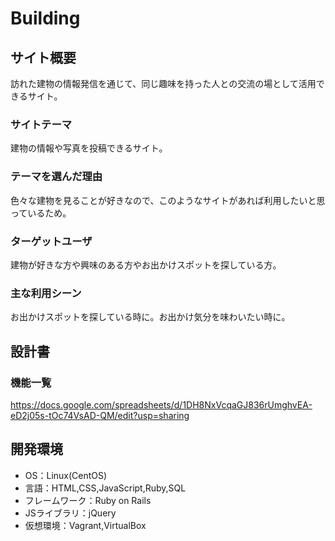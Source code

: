 # Building

## サイト概要
訪れた建物の情報発信を通じて、同じ趣味を持った人との交流の場として活用できるサイト。

### サイトテーマ
建物の情報や写真を投稿できるサイト。

### テーマを選んだ理由
色々な建物を見ることが好きなので、このようなサイトがあれば利用したいと思っているため。

### ターゲットユーザ
建物が好きな方や興味のある方やお出かけスポットを探している方。

### 主な利用シーン
お出かけスポットを探している時に。お出かけ気分を味わいたい時に。

## 設計書

### 機能一覧
https://docs.google.com/spreadsheets/d/1DH8NxVcqaGJ836rUmghvEA-eD2j05s-tOc74VsAD-QM/edit?usp=sharing

## 開発環境
- OS：Linux(CentOS)
- 言語：HTML,CSS,JavaScript,Ruby,SQL
- フレームワーク：Ruby on Rails
- JSライブラリ：jQuery
- 仮想環境：Vagrant,VirtualBox
